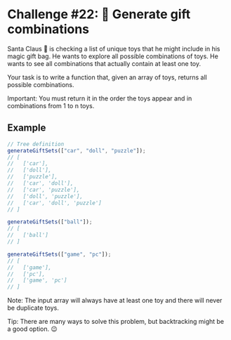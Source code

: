 # Challenge #22: 🎁 Generate gift combinations

Santa Claus 🎅 is checking a list of unique toys that he might include in his magic gift bag. He wants to explore all possible combinations of toys. He wants to see all combinations that actually contain at least one toy.

Your task is to write a function that, given an array of toys, returns all possible combinations.

Important: You must return it in the order the toys appear and in combinations from 1 to n toys.

## Example

```javascript
// Tree definition
generateGiftSets(["car", "doll", "puzzle"]);
// [
//   ['car'],
//   ['doll'],
//   ['puzzle'],
//   ['car', 'doll'],
//   ['car', 'puzzle'],
//   ['doll', 'puzzle'],
//   ['car', 'doll', 'puzzle']
// ]

generateGiftSets(["ball"]);
// [
//   ['ball']
// ]

generateGiftSets(["game", "pc"]);
// [
//   ['game'],
//   ['pc'],
//   ['game', 'pc']
// ]
```

Note: The input array will always have at least one toy and there will never be duplicate toys.

Tip: There are many ways to solve this problem, but backtracking might be a good option. 😉
